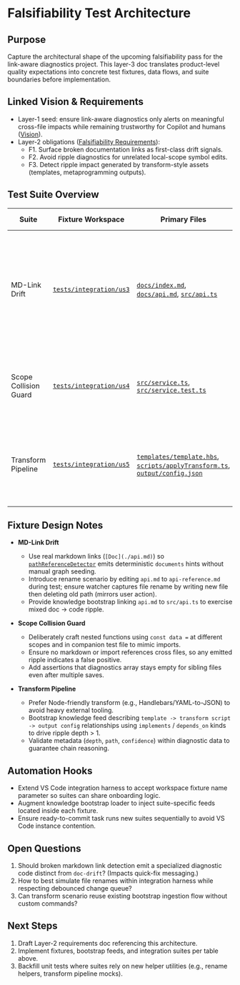 # Falsifiability Test Architecture

## Purpose
Capture the architectural shape of the upcoming falsifiability pass for the link-aware diagnostics project. This layer-3 doc translates product-level quality expectations into concrete test fixtures, data flows, and suite boundaries before implementation.

## Linked Vision & Requirements
- Layer-1 seed: ensure link-aware diagnostics only alerts on meaningful cross-file impacts while remaining trustworthy for Copilot and humans ([Vision](../../layer-1/link-aware-diagnostics-vision.mdmd.md)).
- Layer-2 obligations ([Falsifiability Requirements](../../layer-2/falsifiability-requirements.mdmd.md)):
  - F1. Surface broken documentation links as first-class drift signals.
  - F2. Avoid ripple diagnostics for unrelated local-scope symbol edits.
  - F3. Detect ripple impact generated by transform-style assets (templates, metaprogramming outputs).

## Test Suite Overview
| Suite | Fixture Workspace | Primary Files | Diagnostic Flow | Expected Outcome |
|-------|-------------------|---------------|-----------------|------------------|
| MD-Link Drift | [`tests/integration/us3`](../../tests/integration/us3/markdownLinkDrift.test.ts) | [`docs/index.md`](../../tests/integration/us3/fixtures/docs/index.md), [`docs/api.md`](../../tests/integration/us3/fixtures/docs/api.md), [`src/api.ts`](../../tests/integration/us3/fixtures/src/api.ts) | Markdown link edits + file renames update [`artifactWatcher`](../../packages/server/src/features/watchers/artifactWatcher.ts), seeding `documents`/`references` relationships via [`pathReferenceDetector`](../../packages/server/src/features/watchers/pathReferenceDetector.ts). Ripple analyzer should emit documentation drift diagnostics against the referencing doc and dependent code. | Diagnostics appear when path is broken; quick action retains target metadata. |
| Scope Collision Guard | [`tests/integration/us4`](../../tests/integration/us4/scopeCollision.test.ts) | [`src/service.ts`](../../tests/integration/us4/fixtures/src/service.ts), [`src/service.test.ts`](../../tests/integration/us4/fixtures/src/service.test.ts) | Rapid edits to identical variable names in different scopes produce change events but no graph edges. | No diagnostics for untouched files; hysteresis budget untouched. |
| Transform Pipeline | [`tests/integration/us5`](../../tests/integration/us5/transformRipple.test.ts) | [`templates/template.hbs`](../../tests/integration/us5/fixtures/templates/template.hbs), [`scripts/applyTransform.ts`](../../tests/integration/us5/fixtures/scripts/applyTransform.ts), [`output/config.json`](../../tests/integration/us5/fixtures/output/config.json) | Transform artifact linked to generated output via bootstrap knowledge feed. Editing template propagates ripple diagnostics through transform script to generated config. | Dependent config file receives `code-ripple` diagnostic with depth and path metadata. |

## Fixture Design Notes
- **MD-Link Drift**
  - Use real markdown links (`[Doc](./api.md)`) so [`pathReferenceDetector`](../../packages/server/src/features/watchers/pathReferenceDetector.ts) emits deterministic `documents` hints without manual graph seeding.
  - Introduce rename scenario by editing `api.md` to `api-reference.md` during test; ensure watcher captures file rename by writing new file then deleting old path (mirrors user action).
  - Provide knowledge bootstrap linking `api.md` to `src/api.ts` to exercise mixed doc → code ripple.

- **Scope Collision Guard**
  - Deliberately craft nested functions using `const data =` at different scopes and in companion test file to mimic imports.
  - Ensure no markdown or import references cross files, so any emitted ripple indicates a false positive.
  - Add assertions that diagnostics array stays empty for sibling files even after multiple saves.

- **Transform Pipeline**
  - Prefer Node-friendly transform (e.g., Handlebars/YAML-to-JSON) to avoid heavy external tooling.
  - Bootstrap knowledge feed describing `template -> transform script -> output config` relationships using `implements` / `depends_on` kinds to drive ripple depth > 1.
  - Validate metadata (`depth`, `path`, `confidence`) within diagnostic data to guarantee chain reasoning.

## Automation Hooks
- Extend VS Code integration harness to accept workspace fixture name parameter so suites can share onboarding logic.
- Augment knowledge bootstrap loader to inject suite-specific feeds located inside each fixture.
- Ensure ready-to-commit task runs new suites sequentially to avoid VS Code instance contention.

## Open Questions
1. Should broken markdown link detection emit a specialized diagnostic code distinct from `doc-drift`? (Impacts quick-fix messaging.)
2. How to best simulate file renames within integration harness while respecting debounced change queue?
3. Can transform scenario reuse existing bootstrap ingestion flow without custom commands?

## Next Steps
1. Draft Layer-2 requirements doc referencing this architecture.
2. Implement fixtures, bootstrap feeds, and integration suites per table above.
3. Backfill unit tests where suites rely on new helper utilities (e.g., rename helpers, transform pipeline mocks).
